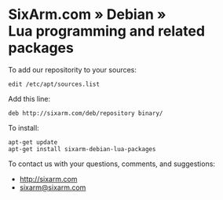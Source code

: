 # SixArm.com » Debian » <br> Lua programming and related packages

To add our repositority to your sources:

    edit /etc/apt/sources.list

Add this line:

    deb http://sixarm.com/deb/repository binary/

To install:

    apt-get update
    apt-get install sixarm-debian-lua-packages
 
To contact us with your questions, comments, and suggestions:

   * http://sixarm.com
   * sixarm@sixarm.com